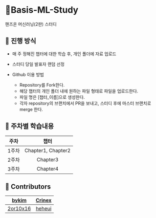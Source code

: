 # 📘Basis-ML-Study

핸즈온 머신러닝(2판) 스터디

## 📙 진행 방식

- 매 주 정해진 챕터에 대한 학습 후, 개인 폴더에 자료 업로드
- 스터디 당일 발표자 랜덤 선정

- Github 이용 방법
  - Repository를 Fork한다.
  - 해당 챕터의 개인 폴더 내에 원하는 파일 형태로 파일을 업로드한다.
  - 파일 명은 [챕터_이름]으로 생성한다.
  - 각자 repository의 브랜치에서 PR을 보내고, 스터디 후에 마스터 브랜치로 merge 한다.

## 📗 주차별 학습내용
| 주차 | 챕터 |
|:---:|:---:|
| 1주차 | Chapter1, Chapter2 |
| 2주차 | Chapter3 |
| 3주차 | Chapter4 |


## 📕 Contributors
| [bykim](https://github.com/nekh802) | [Crinex]() |
|:---:|:---:|
| [2or10x16](https://github.com/2or10x16) | [heheui](https://github.com/heheui) |
